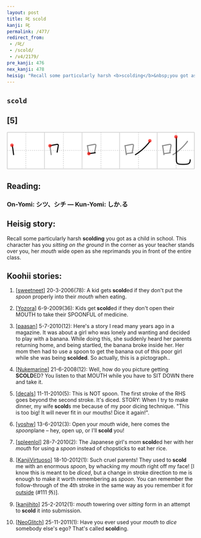 ```yaml
---
layout: post
title: 叱 scold
kanji: 叱
permalink: /477/
redirect_from:
 - /叱/
 - /scold/
 - /v4/2179/
pre_kanji: 476
nex_kanji: 478
heisig: "Recall some particularly harsh <b>scolding</b>&nbsp;you got as a child in school. This character has you <i>sitting on the ground</i>&nbsp;in the corner as your teacher stands over you, her <i>mouth</i>&nbsp;wide open as she reprimands you in front of the entire class."
---
```


## `scold`

## [5]

<div class="stroke"><img src="../images/E58FB1.png" /></div>

## Reading:

### On-Yomi: シツ、シチ &mdash; Kun-Yomi: しか.る

## Heisig story:

Recall some particularly harsh <b>scolding</b>&nbsp;you got as a child in school. This character has you <i>sitting on the ground</i>&nbsp;in the corner as your teacher stands over you, her <i>mouth</i>&nbsp;wide open as she reprimands you in front of the entire class.

## Koohii stories:

1) [<a href="http://kanji.koohii.com/profile/sweetneet">sweetneet</a>] 20-3-2006(78): A kid gets<strong> scold</strong>ed if they don&#039;t put the <em>spoon</em> properly into their <em>mouth</em> when eating.

2) [<a href="http://kanji.koohii.com/profile/Yozora">Yozora</a>] 6-9-2009(36): Kids get<strong> scold</strong>ed if they don&#039;t open their MOUTH to take their SPOONFUL of medicine.

3) [<a href="http://kanji.koohii.com/profile/paasan">paasan</a>] 5-7-2010(12): Here&#039;s a story I read many years ago in a magazine. It was about a girl who was lonely and wanting and decided to play with a banana. While doing this, she suddenly heard her parents returning home, and being startled, the banana broke inside her. Her mom then had to use a spoon to get the banana out of this poor girl while she was being <strong>scolded</strong>. So actually, this is a pictograph..

4) [<a href="http://kanji.koohii.com/profile/Nukemarine">Nukemarine</a>] 21-6-2008(12): Well, how do you picture getting<strong> SCOLD</strong>ED? You listen to that MOUTH while you have to SIT DOWN there and take it.

5) [<a href="http://kanji.koohii.com/profile/decals">decals</a>] 11-11-2010(5): This is NOT spoon. The first stroke of the RHS goes beyond the second stroke. It&#039;s diced. STORY: When I try to make dinner, my wife<strong> scold</strong>s me because of my poor dicing technique. &quot;This is too big! It will never fit in our mouths! Dice it again!&quot;.

6) [<a href="http://kanji.koohii.com/profile/yoshw">yoshw</a>] 13-6-2012(3): Open your <em>mouth</em> wide, here comes the <em>spoon</em>plane – hey, open up, or I&#039;ll<strong> scold</strong> you!

7) [<a href="http://kanji.koohii.com/profile/spleenlol">spleenlol</a>] 28-7-2010(2): The Japanese girl&#039;s mom<strong> scold</strong>ed her with her <em>mouth</em> for using a <em>spoon</em> instead of chopsticks to eat her rice.

8) [<a href="http://kanji.koohii.com/profile/KanjiVirtuoso">KanjiVirtuoso</a>] 18-10-2012(1): Such cruel parents! They used to<strong> scold</strong> me with an enormous <em>spoon</em>, by whacking my <em>mouth</em> right off my face! [I know this is meant to be <em>diced</em>, but a change in stroke direction to me is enough to make it worth remembering as <em>spoon</em>. You can remember the follow-through of the 4th stroke in the same way as you remember it for <a href="../v4/111">outside</a> (#111 外)].

9) [<a href="http://kanji.koohii.com/profile/kanjihito">kanjihito</a>] 25-2-2012(1): <em>mouth</em> towering over <em>sitting</em> form in an attempt to<strong> scold</strong> it into submission.

10) [<a href="http://kanji.koohii.com/profile/NeoGlitch">NeoGlitch</a>] 25-11-2011(1): Have you ever used your <em>mouth</em> to <em>dice</em> somebody else&#039;s ego? That&#039;s called<strong> scold</strong>ing.
